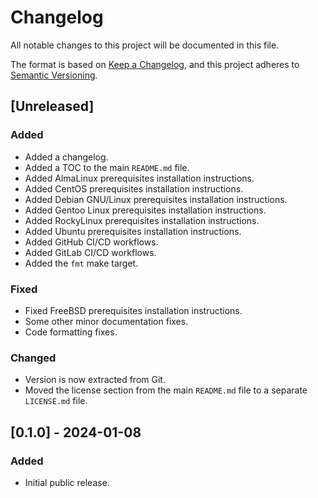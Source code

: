 # Changelog

All notable changes to this project will be documented in this file.

The format is based on [Keep a Changelog](https://keepachangelog.com/en/1.0.0/),
and this project adheres to [Semantic Versioning](https://semver.org/spec/v2.0.0.html).

## [Unreleased]

### Added

- Added a changelog.
- Added a TOC to the main <code>README.md</code> file.
- Added AlmaLinux prerequisites installation instructions.
- Added CentOS prerequisites installation instructions.
- Added Debian GNU/Linux prerequisites installation instructions.
- Added Gentoo Linux prerequisites installation instructions.
- Added RockyLinux prerequisites installation instructions.
- Added Ubuntu prerequisites installation instructions.
- Added GitHub CI/CD workflows.
- Added GitLab CI/CD workflows.
- Added the <code>fmt</code> make target.

### Fixed

- Fixed FreeBSD prerequisites installation instructions.
- Some other minor documentation fixes.
- Code formatting fixes.

### Changed

- Version is now extracted from Git.
- Moved the license section from the main <code>README.md</code> file to a separate <code>LICENSE.md</code> file.

## [0.1.0] - 2024-01-08

### Added

- Initial public release.